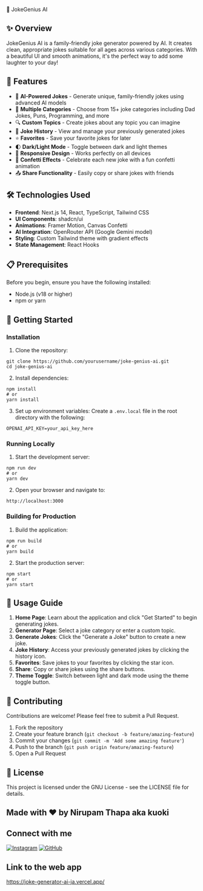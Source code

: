 📣 JokeGenius AI

## ✨ Overview

JokeGenius AI is a family-friendly joke generator powered by AI. It creates clean, appropriate jokes suitable for all ages across various categories. With a beautiful UI and smooth animations, it's the perfect way to add some laughter to your day!

## 🎯 Features

- 🤖 **AI-Powered Jokes** - Generate unique, family-friendly jokes using advanced AI models
- 🧩 **Multiple Categories** - Choose from 15+ joke categories including Dad Jokes, Puns, Programming, and more
- 🔍 **Custom Topics** - Create jokes about any topic you can imagine
- 💾 **Joke History** - View and manage your previously generated jokes
- ⭐ **Favorites** - Save your favorite jokes for later
- 🌓 **Dark/Light Mode** - Toggle between dark and light themes
- 📱 **Responsive Design** - Works perfectly on all devices
- 🎉 **Confetti Effects** - Celebrate each new joke with a fun confetti animation
- 📤 **Share Functionality** - Easily copy or share jokes with friends


## 🛠️ Technologies Used

- **Frontend**: Next.js 14, React, TypeScript, Tailwind CSS
- **UI Components**: shadcn/ui
- **Animations**: Framer Motion, Canvas Confetti
- **AI Integration**: OpenRouter API (Google Gemini model)
- **Styling**: Custom Tailwind theme with gradient effects
- **State Management**: React Hooks


## 📋 Prerequisites

Before you begin, ensure you have the following installed:

- Node.js (v18 or higher)
- npm or yarn


## 🚀 Getting Started

### Installation

1. Clone the repository:

```shellscript
git clone https://github.com/yourusername/joke-genius-ai.git
cd joke-genius-ai
```


2. Install dependencies:

```shellscript
npm install
# or
yarn install
```


3. Set up environment variables:
Create a `.env.local` file in the root directory with the following:

```plaintext
OPENAI_API_KEY=your_api_key_here
```




### Running Locally

1. Start the development server:

```shellscript
npm run dev
# or
yarn dev
```


2. Open your browser and navigate to:

```plaintext
http://localhost:3000
```




### Building for Production

1. Build the application:

```shellscript
npm run build
# or
yarn build
```


2. Start the production server:

```shellscript
npm start
# or
yarn start
```




## 📱 Usage Guide

1. **Home Page**: Learn about the application and click "Get Started" to begin generating jokes.
2. **Generator Page**: Select a joke category or enter a custom topic.
3. **Generate Jokes**: Click the "Generate a Joke" button to create a new joke.
4. **Joke History**: Access your previously generated jokes by clicking the history icon.
5. **Favorites**: Save jokes to your favorites by clicking the star icon.
6. **Share**: Copy or share jokes using the share buttons.
7. **Theme Toggle**: Switch between light and dark mode using the theme toggle button.




## 🤝 Contributing

Contributions are welcome! Please feel free to submit a Pull Request.

1. Fork the repository
2. Create your feature branch (`git checkout -b feature/amazing-feature`)
3. Commit your changes (`git commit -m 'Add some amazing feature'`)
4. Push to the branch (`git push origin feature/amazing-feature`)
5. Open a Pull Request


## 📄 License

This project is licensed under the GNU License - see the LICENSE file for details.

## Made with ❤️ by Nirupam Thapa aka kuoki

## Connect with me

[![Instagram](https://img.shields.io/badge/Instagram-E4405F?style=for-the-badge&logo=instagram&logoColor=white)](https://instagram.com/_kuoki/)
[![GitHub](https://img.shields.io/badge/GitHub-100000?style=for-the-badge&logo=github&logoColor=white)](https://github.com/kuokiii)

## Link to the web app

https://joke-generator-ai-ja.vercel.app/
